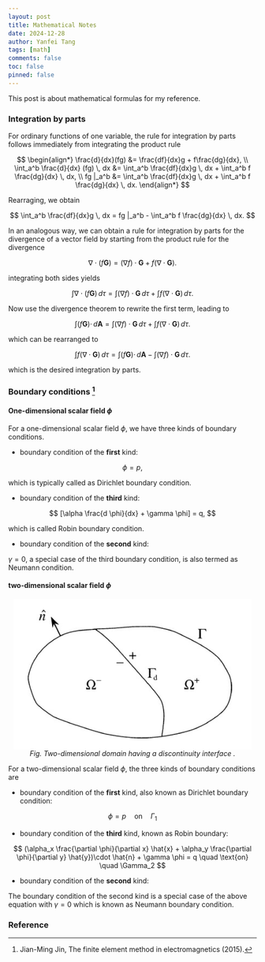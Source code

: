 ```yaml
---
layout: post
title: Mathematical Notes
date: 2024-12-28
author: Yanfei Tang
tags: [math]
comments: false
toc: false
pinned: false
---
```



This post is about mathematical formulas for my reference.

<!-- more -->

### Integration by parts

For ordinary functions of one variable, the rule for integration by parts follows immediately from integrating the product rule

$$
\begin{align*}
\frac{d}{dx}(fg) &= \frac{df}{dx}g + f\frac{dg}{dx}, \\
\int_a^b \frac{d}{dx} (fg) \, dx &= \int_a^b \frac{df}{dx}g \, dx + \int_a^b f \frac{dg}{dx} \, dx, \\
fg |_a^b &= \int_a^b \frac{df}{dx}g \, dx + \int_a^b f \frac{dg}{dx} \, dx.
\end{align*}
$$

Rearraging, we obtain

$$
\int_a^b \frac{df}{dx}g \, dx = fg |_a^b - \int_a^b f \frac{dg}{dx} \, dx.
$$

In an analogous way, we can obtain a rule for integration by parts for the divergence of a vector field by starting from the product rule for the divergence

$$
\nabla \cdot (f \mathbf{G}) = (\nabla f) \cdot \mathbf{G} + f (\nabla \cdot \mathbf{G}).
$$

integrating both sides yields

$$
\int \nabla \cdot (f \mathbf{G}) \, d\tau = \int (\nabla f) \cdot \mathbf{G} \, d\tau  +  \int f (\nabla \cdot \mathbf{G}) \, d\tau .
$$

Now use the divergence theorem to rewrite the first term, leading to

$$
\int (f \mathbf{G}) \cdot \, d\mathbf{A} = \int (\nabla f) \cdot \mathbf{G} \, d\tau  +  \int f (\nabla \cdot \mathbf{G}) \, d\tau .
$$

which can be rearranged to

$$
\int f (\nabla \cdot \mathbf{G}) \, d\tau = \int (f \mathbf{G}) \cdot \, d\mathbf{A} - \int (\nabla f) \cdot \mathbf{G} \, d\tau .
$$

which is the desired integration by parts.

### Boundary conditions [^1]

#### One-dimensional scalar field $\phi$ 

For a one-dimensional scalar field $\phi$, we have three kinds of boundary conditions.

* boundary condition of the **first** kind:
   
$$
\phi = p,
$$

which is typically called as Dirichlet boundary condition.

* boundary condition of the **third** kind:

$$
[\alpha \frac{d \phi}{dx} + \gamma \phi] = q,
$$

which is called Robin boundary condition.

* boundary condition of the **second** kind:

$\gamma = 0$, a special case of the third boundary condition, is also termed as Neumann condition.

#### two-dimensional scalar field $\phi$

<p align="center">
   <img src="/images/2024/domain2d.png" alt="drawing" align="middle"/>
   <em>Fig. Two-dimensional domain having a discontinuity interface .</em>
</p>

For a two-dimensional scalar field $\phi$, the three kinds of boundary conditions are

* boundary condition of the **first** kind, also known as Dirichlet boundary condition:

$$
\phi = p \quad \text{on} \quad \Gamma_1
$$

* boundary condition of the **third** kind, known as Robin boundary:

$$
(\alpha_x \frac{\partial \phi}{\partial x} \hat{x} + \alpha_y \frac{\partial \phi}{\partial y} \hat{y})\cdot \hat{n} + \gamma \phi = q \quad \text{on} \quad \Gamma_2
$$

* boundary condition of the **second** kind:

The boundary condition of the second kind is a special case of the above equation with $\gamma=0$ which is known as Neumann boundary condition.

### Reference

[^1]: Jian-Ming Jin, The finite element method in electromagnetics (2015). 